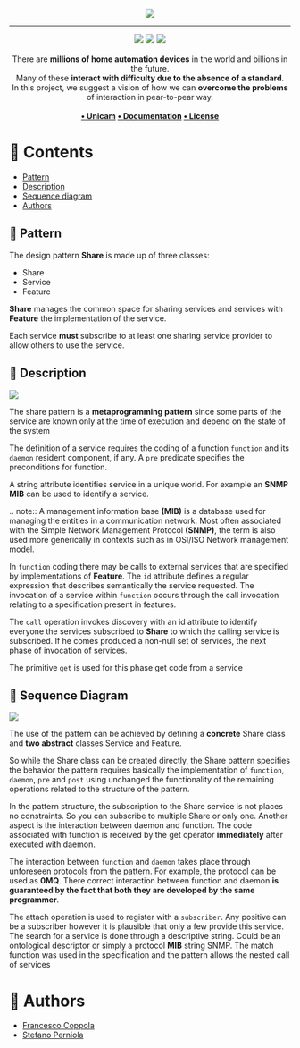 <p align="center">
  <img src="https://i.imgur.com/l3YFV1C.png">
</p>

---

<p align="center">
<img src="https://forthebadge.com/images/badges/built-with-love.svg"/>
<img src="https://forthebadge.com/images/badges/uses-git.svg"/>
<img src="https://forthebadge.com/images/badges/cc-0.svg"/><br><br>
    There are <b>millions of home automation devices</b> in the world and billions in the future. <br>Many of these <b>interact with difficulty due to the absence of a standard</b>. <br>In this project, we suggest a vision of how we can <b>overcome the problems</b> of interaction in pear-to-pear way.
    <br><br><b>
<a href="https://www.unicam.it/">• Unicam</a>
<a href="http://francescocoppola.me/share/">• Documentation</a>
<a href="https://it.wikipedia.org/wiki/Licenza_MIT">• License</a>
</b></p>

# 📔 Contents

- [Pattern](#tecno)
- [Description](#desc)
- [Sequence diagram](#ss)
- [Authors](#autori)

## 📮 Pattern <a name = "tecno"></a>

The design pattern **Share** is made up of three classes:

- Share
- Service
- Feature

**Share** manages the common space for sharing services and services
with **Feature** the implementation of the service.

Each service **must** subscribe to at least one sharing service provider to allow others to use the
service.

## 🎯 Description <a name = "desc"></a>

![](https://i.imgur.com/7J16lha.png)

The share pattern is a **metaprogramming pattern** since some parts
of the service are known only at the time of execution and depend on the state
of the system

The definition of a service requires the coding of a function
`function` and its `daemon` resident component, if any. A `pre` predicate specifies the
preconditions for function.

A string attribute identifies service in a unique world. For example an **SNMP MIB** can be
used to identify a service.

.. note::
A management information base **(MIB)** is a database used for managing the
entities in a communication network. Most often associated with the
Simple Network Management Protocol **(SNMP)**, the term is also used more
generically in contexts such as in OSI/ISO Network management model.

In `function` coding there may be calls to external services that are specified by implementations of
**Feature**. The `id` attribute defines a regular expression that describes semantically the service requested. The invocation of a service within `function`
occurs through the call invocation relating to a specification present in features.

The `call` operation invokes discovery with an id attribute to identify everyone
the services subscribed to **Share** to which the calling service is subscribed. If he comes
produced a non-null set of services, the next phase of invocation of services.

The primitive `get` is used for this phase get code from a service

## 🧰 Sequence Diagram <a name = "ss"></a>

![](https://i.imgur.com/0t311Nf.png)

The use of the pattern can be achieved by defining a **concrete** Share class and **two abstract** classes Service and Feature.

So while the Share class can be created directly, the Share pattern specifies the behavior the pattern requires
basically the implementation of `function`, `daemon`, `pre` and `post` using unchanged the functionality of the
remaining operations related to the structure of the pattern.

In the pattern structure, the subscription to the Share service is not
places no constraints. So you can subscribe to multiple Share or only one.
Another aspect is the interaction between daemon and function. The code associated with function is received by
the get operator **immediately** after executed with daemon.

The interaction between `function` and `daemon` takes place through unforeseen protocols
from the pattern. For example, the protocol can be used as **0MQ**. There
correct interaction between function and daemon **is guaranteed by the fact that both they are developed by the same programmer**.

The attach operation is used to register with a `subscriber`. Any positive can be a subscriber however it is plausible that only a few provide
this service. The search for a service is done through a descriptive string.
Could be an ontological descriptor or simply a protocol **MIB** string
SNMP. The match function was used in the specification and the pattern allows the nested call of services

# 🔭 Authors <a name = "autori"></a>

- [Francesco Coppola](https://github.com/azzeccagarbugli)
- [Stefano Perniola](https://github.com/stexniolo)
